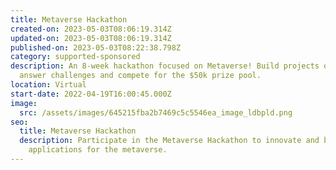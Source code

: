 ```yaml
---
title: Metaverse Hackathon
created-on: 2023-05-03T08:06:19.314Z
updated-on: 2023-05-03T08:06:19.314Z
published-on: 2023-05-03T08:22:38.798Z
category: supported-sponsored
description: An 8-week hackathon focused on Metaverse! Build projects on IPFS to
  answer challenges and compete for the $50k prize pool.
location: Virtual
start-date: 2022-04-19T16:00:45.000Z
image:
  src: /assets/images/645215fba2b7469c5c5546ea_image_ldbpld.png
seo:
  title: Metaverse Hackathon
  description: Participate in the Metaverse Hackathon to innovate and build
    applications for the metaverse.
---
```

